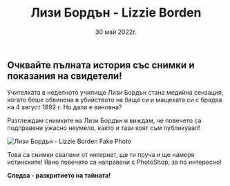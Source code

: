 ﻿---
title: Лизи Бордън - Lizzie Borden
description: Убийствата и съдебният процес срещу Лизи Бордън получиха широка публичност в Съединените щати и заедно със самата Бордън те са тема за широката публика и до наши дни
img: https://res.cloudinary.com/mayks/image/upload/v1653941933/blog-mayks/crime/lizzie-borden/lizze-borden-letterboxed-2_ywp4us.webp
categories:
  - крими
alt: 
  - крими
tags:
  - история
  - крими
date: 30 май 2022г.
status: publish
---

## Очквайте пълната история със снимки и показания на свидетели!

Учителката в неделното училище Лизи Бордън стана медийна сензация, когато беше обвинена в убийството на баща си и мащехата си с брадва на 4 август 1892 г.  Но дали е виновна?  

Разглеждам снимките на Лизи Бордън и виждам, че повечето са подправени ужасно неумело, както и тази коят съм публикувал!

![Лизи Бордън - Lizzie Borden Fake Photo](https://res.cloudinary.com/mayks/image/upload/v1653943554/blog-mayks/crime/lizzie-borden/lizze-borden-letterboxe-fake_dg5km5.webp)

Това са снимки свалени от интернет, ще ги пруча и ще намеря истинските! Явно повечето са направени с PhotoShop, за по интересно!

**Следва -  разкритието на тайната!**

